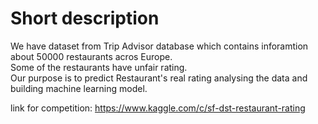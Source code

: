 # Short description

We have dataset from Trip Advisor database which contains inforamtion about 50000 restaurants acros Europe.<br>
Some of the restaurants have unfair rating.<br>
Our purpose is to predict Restaurant's real rating analysing the data and building machine learning model. 

link for competition:
https://www.kaggle.com/c/sf-dst-restaurant-rating
